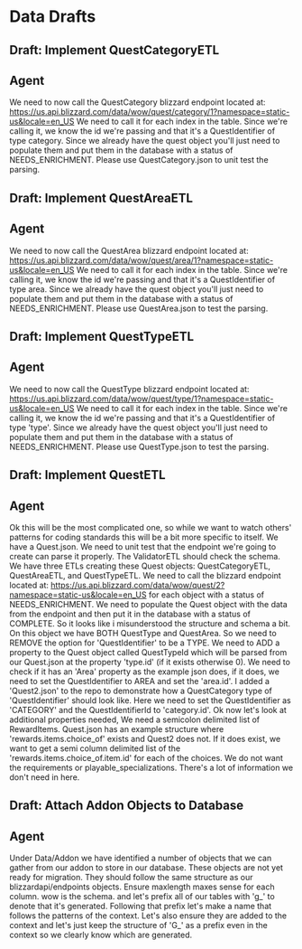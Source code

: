 # Data Drafts

## Draft: Implement QuestCategoryETL
## Agent
We need to now call the QuestCategory blizzard endpoint located at: https://us.api.blizzard.com/data/wow/quest/category/1?namespace=static-us&locale=en_US We need to call it for each index in the table. Since we're calling it, we know the id we're passing and that it's a QuestIdentifier of type category. Since we already have the quest object you'll just need to populate them and put them in the database with a status of NEEDS_ENRICHMENT. Please use QuestCategory.json to unit test the parsing.

## Draft: Implement QuestAreaETL
## Agent
We need to now call the QuestArea blizzard endpoint located at: https://us.api.blizzard.com/data/wow/quest/area/1?namespace=static-us&locale=en_US We need to call it for each index in the table. Since we're calling it, we know the id we're passing and that it's a QuestIdentifier of type area. Since we already have the quest object you'll just need to populate them and put them in the database with a status of NEEDS_ENRICHMENT. Please use QuestArea.json to test the parsing.

## Draft: Implement QuestTypeETL
## Agent
We need to now call the QuestType blizzard endpoint located at: https://us.api.blizzard.com/data/wow/quest/type/1?namespace=static-us&locale=en_US We need to call it for each index in the table. Since we're calling it, we know the id we're passing and that it's a QuestIdentifier of type 'type'. Since we already have the quest object you'll just need to populate them and put them in the database with a status of NEEDS_ENRICHMENT. Please use QuestType.json to test the parsing.

## Draft: Implement QuestETL
## Agent
Ok this will be the most complicated one, so while we want to watch others' patterns for coding standards this will be a bit more specific to itself. We have a Quest.json. We need to unit test that the endpoint we're going to create can parse it properly. The ValidatorETL should check the schema. We have three ETLs creating these Quest objects: QuestCategoryETL, QuestAreaETL, and QuestTypeETL. We need to call the blizzard endpoint located at: https://us.api.blizzard.com/data/wow/quest/2?namespace=static-us&locale=en_US for each object with a status of NEEDS_ENRICHMENT. We need to populate the Quest object with the data from the endpoint and then put it in the database with a status of COMPLETE. So it looks like i misunderstood the structure and schema a bit. On this object we have BOTH QuestType and QuestArea. So we need to REMOVE the option for 'QuestIdentifier' to be a TYPE. We need to ADD a property to the Quest object called QuestTypeId which will be parsed from our Quest.json at the property 'type.id' (if it exists otherwise 0). We need to check if it has an 'Area' property as the example json does, if it does, we need to set the QuestIdentifier to AREA and set the 'area.id'. I added a 'Quest2.json' to the repo to demonstrate how a QuestCategory type of 'QuestIdentifier' should look like. Here we need to set the QuestIdentifier as 'CATEGORY' and the QuestIdentifierId to 'category.id'. Ok now let's look at additional properties needed, We need a semicolon delimited list of RewardItems. Quest.json has an example structure where 'rewards.items.choice_of' exists and Quest2 does not. If it does exist, we want to get a semi column delimited list of the 'rewards.items.choice_of.item.id' for each of the choices. We do not want the requirements or playable_specializations. There's a lot of information we don't need in here. 

## Draft: Attach Addon Objects to Database
## Agent
Under Data/Addon we have identified a number of objects that we can gather from our addon to store in our database. These objects are not yet ready for migration. They should follow the same structure as our blizzardapi/endpoints objects. Ensure maxlength maxes sense for each column. wow is the schema. and let's prefix all of our tables with 'g_' to denote that it's generated. Following that prefix let's make a name that follows the patterns of the context. Let's also ensure they are added to the context and let's just keep the structure of 'G_' as a prefix even in the context so we clearly know which are generated. 